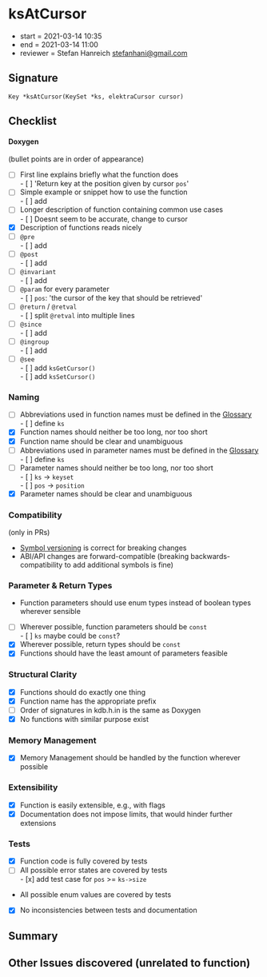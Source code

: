 # ksAtCursor

- start = 2021-03-14 10:35
- end = 2021-03-14 11:00
- reviewer = Stefan Hanreich <stefanhani@gmail.com>

## Signature

`Key *ksAtCursor(KeySet *ks, elektraCursor cursor)`

## Checklist

#### Doxygen

(bullet points are in order of appearance)

- [ ] First line explains briefly what the function does  
       - [ ] 'Return key at the position given by cursor `pos`'
- [ ] Simple example or snippet how to use the function  
       - [ ] add
- [ ] Longer description of function containing common use cases  
       - [ ] Doesnt seem to be accurate, change to cursor
- [x] Description of functions reads nicely
- [ ] `@pre`  
       - [ ] add
- [ ] `@post`  
       - [ ] add
- [ ] `@invariant`  
       - [ ] add
- [ ] `@param` for every parameter  
       - [ ] `pos`: 'the cursor of the key that should be retrieved'
- [ ] `@return` / `@retval`  
       - [ ] split `@retval` into multiple lines
- [ ] `@since`  
       - [ ] add
- [ ] `@ingroup`  
       - [ ] add
- [ ] `@see`  
       - [ ] add `ksGetCursor()`  
       - [ ] add `ksSetCursor()`

### Naming

- [ ] Abbreviations used in function names must be defined in the
      [Glossary](/doc/help/elektra-glossary.md)  
       - [ ] define `ks`
- [x] Function names should neither be too long, nor too short
- [x] Function name should be clear and unambiguous
- [ ] Abbreviations used in parameter names must be defined in the
      [Glossary](/doc/help/elektra-glossary.md)  
       - [ ] define `ks`
- [ ] Parameter names should neither be too long, nor too short  
       - [ ] `ks` -> `keyset`  
       - [ ] `pos` -> `position`
- [x] Parameter names should be clear and unambiguous

### Compatibility

(only in PRs)

- [Symbol versioning](/doc/dev/symbol-versioning.md)
  is correct for breaking changes
- ABI/API changes are forward-compatible (breaking backwards-compatibility
  to add additional symbols is fine)

### Parameter & Return Types

- Function parameters should use enum types instead of boolean types
  wherever sensible
- [ ] Wherever possible, function parameters should be `const`  
       - [ ] `ks` maybe could be `const`?
- [x] Wherever possible, return types should be `const`
- [x] Functions should have the least amount of parameters feasible

### Structural Clarity

- [x] Functions should do exactly one thing
- [x] Function name has the appropriate prefix
- [ ] Order of signatures in kdb.h.in is the same as Doxygen
- [x] No functions with similar purpose exist

### Memory Management

- [x] Memory Management should be handled by the function wherever possible

### Extensibility

- [x] Function is easily extensible, e.g., with flags
- [x] Documentation does not impose limits, that would hinder further extensions

### Tests

- [x] Function code is fully covered by tests
- [ ] All possible error states are covered by tests  
       - [x] add test case for `pos` >= `ks->size`
- All possible enum values are covered by tests
- [x] No inconsistencies between tests and documentation

## Summary

## Other Issues discovered (unrelated to function)
